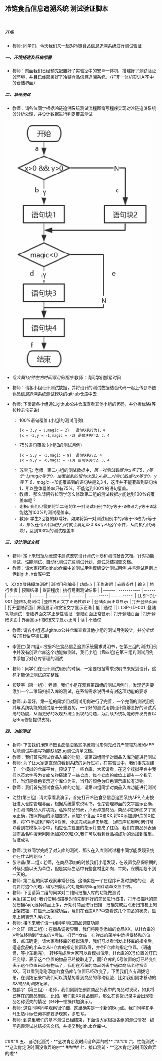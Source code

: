 ## 冷链食品信息追溯系统 测试验证脚本
<br>

##### 开场
- 教师: 同学们，今天我们来一起对冷链食品信息追溯系统进行测试验证



##### 一、环境搭建及系统部署

- 教师：前面我们已经预先配置好了实验室中的安卓一体机，搭建好了测试验证的环境，并且已经部署好了冷链食品信息追溯系统。（打开一体机实训APP中的仓储界面）
 
##### 二、单元测试
- 教师：请各位同学根据冷链追溯系统测试流程图编写程序实现对冷链追溯系统的分析处理，并设计数据进行判定覆盖测试

![pic1](pics/pic1.png)

- *给大概1分钟左右时间写用例程序* 教师：请同学们抓紧时间 
- 教师：请各小组设计测试数据，并将设计的测试数据结合代码一起上传到冷链食品信息追溯系统测试模块的github仓库中去
- 教师: 下面请各小组通过github公共仓库查看其他小组的代码，并分析优略(等10秒苏宝元说)
  - 100%语句覆盖:(小组1的测试用例)  
    ```
    {x = 3,y = 1,magic = 2}   语句块执行为1、4
    {x = -3,y = -1,magic = -2} 语句块执行2、3、4
    ```
  - 75%语句覆盖:(小组2的测试用例)
    ```
    {x = 5,y = -3,magic = 9}  语句块执行2、4
    {x =-9,y = -6,magic = -10} 语句块执行2、3、4
    ```
  + 苏宝元: 老师，第二小组的测试数据中，*第一对测试数据为:x等于5，y等于-3,magic等于9，能覆盖到的语句快是2,4,第二对测试数据为x等于9，y等于-6，magic=-10*能覆盖到的语句块是2,3,4，这里并不能覆盖到语句块1，所以整体覆盖率只有75%，不能达到100%的语句覆盖。
  - 教师： 那么请问各位同学怎么修改第二组的测试数据才能达到100%的覆盖率呢？
  
  + 谢枫: 我们只需要将第二组的第一对测试用例中的y等于-3修改为y等于3就能达到100%的测试覆盖率。
  
  - 教师: 学生2回答的非常好，如果将第一对测试用例中的y等于-3改为y等于3，那么在带入代码执行时就会满足x>0 && y>0这个条件，从而执行代码块1，达到100%的测试覆盖率

##### 三、设计测试文档
  - 教师: 接下来根据系统整体测试要求设计测试计划和测试报告文档，针对功能测试、性能测试、自动化测试完成测试计划、测试总结报告文档。
  - 教师：请大家按照github仓库中的测试用例模版设计测试用例,并将测试用例上传到github仓库中去
 
  1、XXXX登陆模块测试
  |测试用例编号  | 功能点 | 用例说明 | 前置条件 | 输入 | 执行步骤 | 预期结果 | 重要程度 | 执行用例测试结果  |
  | ------      | ----------- | ------                 | -----------      | ------       | ----------    | ------                     | -----------| -----------|
  | LLSP-DL-001 |登陆功能测试 | 登陆界面文字正确性验证 | 登陆页面正常显示 | 打开登陆页面 | 打开登陆页面    | 界面显示和按钮文字显示正确 | 低         | 通过       |
  | LLSP-LD-001 |登陆功能测试 | 登陆界面文字正确性验证 | 登陆页面正常显示 | 打开登陆页面 | 打开登陆页面  | 界面显示和按钮文字显示正确 | 低         | 不通过     |

  - 教师: 请各小组通过github公共仓库查看其他小组的测试用例设计，并分析优略(10秒后李德仁接)
  + 李德仁(第四组): 根据冷链食品信息追溯系统需求说明书，在第三组的测试用例中并没有创建仓库这个功能做测试，我们小组（第四组)在第三组的测试用例中添加了对仓库管理的测试
  - 教师：同学们在设计测试用例的时候，一定要根据需求说明书来规划设计，这样才能保证测试的完整性
  + 张梦宇（第一组）：老师，我们小组在观察第四组的测试用例时，发现还需要添加一个二维码扫描入库的测试，在系统需求说明书有对这项功能的要求
  - 教师: 非常好，第一组的同学们对测试用例进行了完善，一个完善的测试用例对与系统功能的测试是十分重要的，一个好的测试用例设计能够更好的测试系统的功能，从而更好的发现系统会出现的问题，为后续系统功能的开发完善以及Bug修复提供支持。

##### 四、功能测试
  - 教师: 下面我们按照冷链食品信息追溯系统测试用例完成资产管理系统的APP功能测试并编写功能缺陷Bug测试清单文档。
  - 教师：我们首先测试食品入库的功能，请第四组同学对商品入库功能进行测试
  - 教师: 为了让大家更直观的看到系统的运行过程，在实验室中，我们事先搭建了一个模拟的仓库平台，预设了了一些仓库，大家请看，在这个模拟平台中我们以英文字母为仓库名称搭建了一些仓库，每个仓库的库位上都有一个指示灯，当灯是绿色表示这个库位为空，当灯的颜色为红色表示库位有货物。
  - 教师：我们首先测试食品入库的功能，请第四组同学对商品入库功能进行测试
  + 沈益(第三组): 请大家看我演示，首先打开冷链食品信息追溯系统APP,点击按钮进入仓库管理界面，根据系统需求说明书，仓库管理界面的文字显示正确，下面测试商品入库功能，选择商品列表，点击添加商品，商品添加界面文字显示正确，按照界面的添加要求，添加2个食品:XX和XX,将XX添加到H库的X位置，将XX添加到F库的X位置，添加完成后点击确定，(点击库位刷新)我们可以看到在模拟平台中，相应仓库位置的指示灯变成了红色，我们在商品列表通过商品名称搜索刚刚添加的XX和XX,我们可以看到食品被成功的添加到库里。验证成功
  - 教师: 沈益同学完成了对入库的测试，那么在入库测试过程中同学能发现系统存在什么问题吗？
  - 张浩晶(第二组): 老师，在商品添加的时候我们小组发现，在设置食品保质期的时候只能以天为单位，但是实际生活中有些食材比如肉，牛奶，保质期是不到一天的。
  - 教师: 第二组的同学观察非常仔细，这确实是一个在程序开发时忽略的点，我们要将这个问题，编写到最后的功能缺陷Bug测试清单文档中去。
  - 教师: 下面请第二组的同学对二维码扫描入库的功能做测试
  - 黄鱼(第二组): 我们使用扫描枪对预先制作好的商品进行扫描，打开扫描枪的商品扫描App,选择商品上架，开始对商品进行扫描，扫描完成后点击扫描枪上的上架按钮，在显示上架成功后，我们在仓库APP中查看这几个商品的状态，显示上架表示入库成功。
  - 教师: 接下来我们请一组同学测试商品调度功能
  - 叶文轩（第二组）: 在商品调拨界面，我们将刚刚添加的食品XX，从H仓库的X号位移动到F仓库的X号位，打开H仓库，在弹出的菜单中选择要移动的位置，点击确定，请大家看移库的模拟演示，我们可以看当发出移库的指令后，运送食品的小车会从H仓库的指定位置取货，并往F仓库的指定位置。（语速慢，等小车跑完）， 转移完成后大家可以看模拟演示，H仓库的X号位置的灯已经变绿，表示这个位置的物品已经被取走了，而F仓库的X号位置的灯已经变红表示这个位置已经有物品了，我们在系统的商品列表中通过商品名称搜索XX，可以看到刚刚添加的食品库存位置已经改变了。下面我们点击调拨记录，在调拨记录中我们可以清楚的看到商品的移动轨迹，比如我们刚才移动的XX物品的调拨记录。
  - 魏鹏宇（第三组）: 老师，我们刚刚在删除商品列表中的商品时发现，如果将已存在的商品删除，比如，我们把XX食品删除，那么在调拨记录中会出现物品名称丢失的情况（咔咔一顿操作加演示）。
  - 教师: 这位同学同学观察很仔细，这里确实是一个新的Bug点。我们同学在平时生活中做任何事都要多观察，多思考。
  - 教师: 到这里我们的基本测试已经结束，下面请大家根据各组的测试情况，编写完善测试总结报告文档，并提交到github仓库中。
<br>
##### 五、自动化测试
- **这次肯定没时间没命弄的啦**
##### 六、性能测试
- **这次肯定没时间没命弄的啦**
##### 七、接口测试
- **这次肯定没时间没命弄的啦**
 
